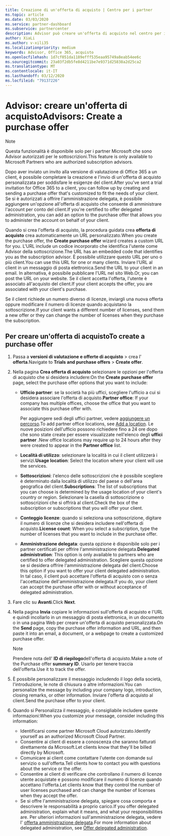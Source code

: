 ```yaml
---
title: Creazione di un'offerta di acquisto | Centro per i partner
ms.topic: article
ms.date: 03/03/2020
ms.service: partner-dashboard
ms.subservice: partnercenter
description: Advisor può creare un'offerta di acquisto nel centro per i partner
author: XiaLi
ms.author: v-xili35
ms.localizationpriority: medium
keywords: Advisor, Office 365, acquisto
ms.openlocfilehash: 1d7cf051da1189efff535eaa95749a8eab54ee6c
ms.sourcegitcommit: 23a03f2db5fe8d4211be7e9371d25838a2d25ca2
ms.translationtype: MT
ms.contentlocale: it-IT
ms.lasthandoff: 03/12/2020
ms.locfileid: "79137226"
---
```

# <a name="advisors-create-a-purchase-offer"></a><span data-ttu-id="1898f-104">Advisor: creare un'offerta di acquisto</span><span class="sxs-lookup"><span data-stu-id="1898f-104">Advisors: Create a purchase offer</span></span>

> [!NOTE]
> <span data-ttu-id="1898f-105">Questa funzionalità è disponibile solo per i partner Microsoft che sono Advisor autorizzati per le sottoscrizioni.</span><span class="sxs-lookup"><span data-stu-id="1898f-105">This feature is only available to Microsoft Partners who are authorized subscription advisors.</span></span> 

<span data-ttu-id="1898f-106">Dopo aver inviato un invito alla versione di valutazione di Office 365 a un client, è possibile completare la creazione e l'invio di un'offerta di acquisto personalizzata per soddisfare le esigenze del client.</span><span class="sxs-lookup"><span data-stu-id="1898f-106">After you've sent a trial invitation for Office 365 to a client, you can follow up by creating and sending a purchase offer that's customized to fit the needs of your client.</span></span> <span data-ttu-id="1898f-107">Se si è autorizzati a offrire l'amministrazione delegata, è possibile aggiungere un'opzione all'offerta di acquisto che consente di amministrare l'account per conto del client.</span><span class="sxs-lookup"><span data-stu-id="1898f-107">If you're certified to offer delegated administration, you can add an option to the purchase offer that allows you to administer the account on behalf of your client.</span></span>

<span data-ttu-id="1898f-108">Quando si crea l'offerta di acquisto, la procedura guidata crea **offerta di acquisto** crea automaticamente un URL personalizzato.</span><span class="sxs-lookup"><span data-stu-id="1898f-108">When you create the purchase offer, the **Create purchase offer** wizard creates a custom URL for you.</span></span> <span data-ttu-id="1898f-109">L'URL include un codice incorporato che identifica l'utente come Advisor della sottoscrizione.</span><span class="sxs-lookup"><span data-stu-id="1898f-109">The URL has an embedded code that identifies you as the subscription advisor.</span></span> <span data-ttu-id="1898f-110">È possibile utilizzare questo URL per uno o più client.</span><span class="sxs-lookup"><span data-stu-id="1898f-110">You can use this URL for one or many clients.</span></span> <span data-ttu-id="1898f-111">Inviare l'URL al client in un messaggio di posta elettronica.</span><span class="sxs-lookup"><span data-stu-id="1898f-111">Send the URL to your client in an email.</span></span> <span data-ttu-id="1898f-112">In alternativa, è possibile pubblicare l'URL nel sito Web.</span><span class="sxs-lookup"><span data-stu-id="1898f-112">Or, you can post the URL on your website.</span></span> <span data-ttu-id="1898f-113">Se il client accetta l'offerta, l'utente è associato all'acquisto del client.</span><span class="sxs-lookup"><span data-stu-id="1898f-113">If your client accepts the offer, you are associated with your client's purchase.</span></span>

<span data-ttu-id="1898f-114">Se il client richiede un numero diverso di licenze, inviargli una nuova offerta oppure modificare il numero di licenze quando acquistano la sottoscrizione.</span><span class="sxs-lookup"><span data-stu-id="1898f-114">If your client wants a different number of licenses, send them a new offer or they can change the number of licenses when they purchase the subscription.</span></span> 

## <a name="to-create-a-purchase-offer"></a><span data-ttu-id="1898f-115">Per creare un'offerta di acquisto</span><span class="sxs-lookup"><span data-stu-id="1898f-115">To create a purchase offer</span></span>

1. <span data-ttu-id="1898f-116">Passa a **versioni di valutazione e offerte di acquisto** > crea l' **offerta**.</span><span class="sxs-lookup"><span data-stu-id="1898f-116">Navigate to **Trials and purchase offers** > **Create offer**.</span></span>

2. <span data-ttu-id="1898f-117">Nella pagina **Crea offerta di acquisto** selezionare le opzioni per l'offerta di acquisto che si desidera includere:</span><span class="sxs-lookup"><span data-stu-id="1898f-117">On the **Create purchase offer** page, select the purchase offer options that you want to include:</span></span>

    - <span data-ttu-id="1898f-118">**Ufficio partner**: se la società ha più uffici, scegliere l'ufficio a cui si desidera associare l'offerta di acquisto.</span><span class="sxs-lookup"><span data-stu-id="1898f-118">**Partner office**: If your company has multiple offices, choose the office that you want to associate this purchase offer with.</span></span>

        <span data-ttu-id="1898f-119">Per aggiungere sedi degli uffici partner, vedere [aggiungere un percorso](manage-locations.md).</span><span class="sxs-lookup"><span data-stu-id="1898f-119">To add partner office locations, see [Add a location](manage-locations.md).</span></span> <span data-ttu-id="1898f-120">Le nuove posizioni dell'ufficio possono richiedere fino a 24 ore dopo che sono state create per essere visualizzate nell'elenco degli **uffici partner** .</span><span class="sxs-lookup"><span data-stu-id="1898f-120">New office locations may require up to 24 hours after they were created to appear in the **Partner office** list.</span></span>

    - <span data-ttu-id="1898f-121">**Località di utilizzo**: selezionare la località in cui il client utilizzerà i servizi.</span><span class="sxs-lookup"><span data-stu-id="1898f-121">**Usage location**: Select the location where your client will use the services.</span></span>
    - <span data-ttu-id="1898f-122">**Sottoscrizioni**: l'elenco delle sottoscrizioni che è possibile scegliere è determinato dalla località di utilizzo del paese o dell'area geografica del client.</span><span class="sxs-lookup"><span data-stu-id="1898f-122">**Subscriptions**: The list of subscriptions that you can choose is determined by the usage location of your client's country or region.</span></span> <span data-ttu-id="1898f-123">Selezionare la casella di sottoscrizione o sottoscrizioni che si offrirà al client.</span><span class="sxs-lookup"><span data-stu-id="1898f-123">Check the box of the subscription or subscriptions that you will offer your client.</span></span>
    - <span data-ttu-id="1898f-124">**Conteggio licenze**: quando si seleziona una sottoscrizione, digitare il numero di licenze che si desidera includere nell'offerta di acquisto.</span><span class="sxs-lookup"><span data-stu-id="1898f-124">**License count**: When you select a subscription, type the number of licenses that you want to include in the purchase offer.</span></span>
    - <span data-ttu-id="1898f-125">**Amministrazione delegata**: questa opzione è disponibile solo per i partner certificati per offrire l'amministrazione delegata.</span><span class="sxs-lookup"><span data-stu-id="1898f-125">**Delegated administration**: This option is only available to partners who are certified to offer delegated administration.</span></span> <span data-ttu-id="1898f-126">Scegliere questa opzione se si desidera offrire l'amministrazione delegata del client.</span><span class="sxs-lookup"><span data-stu-id="1898f-126">Choose this option if you want to offer your client delegated administration.</span></span> <span data-ttu-id="1898f-127">In tal caso, il client può accettare l'offerta di acquisto con o senza l'accettazione dell'amministrazione delegata.</span><span class="sxs-lookup"><span data-stu-id="1898f-127">If you do, your client can accept the purchase offer with or without acceptance of delegated administration.</span></span>

3. <span data-ttu-id="1898f-128">Fare clic su **Avanti**.</span><span class="sxs-lookup"><span data-stu-id="1898f-128">Click **Next**.</span></span>

4. <span data-ttu-id="1898f-129">Nella pagina **Invia** copiare le informazioni sull'offerta di acquisto e l'URL e quindi incollarlo in un messaggio di posta elettronica, in un documento o in una pagina Web per creare un'offerta di acquisto personalizzata.</span><span class="sxs-lookup"><span data-stu-id="1898f-129">On the **Send** page, copy the purchase offer information and URL, and then paste it into an email, a document, or a webpage to create a customized purchase offer.</span></span>

    > [!NOTE]
    > <span data-ttu-id="1898f-130">Prendere nota dell' **ID di riepilogo**dell'offerta di acquisto.</span><span class="sxs-lookup"><span data-stu-id="1898f-130">Make a note of the Purchase offer **summary ID**.</span></span> <span data-ttu-id="1898f-131">Usarlo per tenere traccia dell'offerta.</span><span class="sxs-lookup"><span data-stu-id="1898f-131">Use it to track the offer.</span></span>

5. <span data-ttu-id="1898f-132">È possibile personalizzare il messaggio includendo il logo della società, l'introduzione, le note di chiusura o altre informazioni.</span><span class="sxs-lookup"><span data-stu-id="1898f-132">You can personalize the message by including your company logo, introduction, closing remarks, or other information.</span></span> <span data-ttu-id="1898f-133">Inviare l'offerta di acquisto al client.</span><span class="sxs-lookup"><span data-stu-id="1898f-133">Send the purchase offer to your client.</span></span>

6. <span data-ttu-id="1898f-134">Quando si Personalizza il messaggio, è consigliabile includere queste informazioni:</span><span class="sxs-lookup"><span data-stu-id="1898f-134">When you customize your message, consider including this information:</span></span>

    - <span data-ttu-id="1898f-135">Identificarsi come partner Microsoft Cloud autorizzato.</span><span class="sxs-lookup"><span data-stu-id="1898f-135">Identify yourself as an authorized Microsoft Cloud Partner.</span></span>
    - <span data-ttu-id="1898f-136">Consentire ai client di essere a conoscenza che saranno fatturati direttamente da Microsoft.</span><span class="sxs-lookup"><span data-stu-id="1898f-136">Let clients know that they'll be billed directly by Microsoft.</span></span>
    - <span data-ttu-id="1898f-137">Comunicare ai client come contattare l'utente con domande sul servizio o sull'offerta.</span><span class="sxs-lookup"><span data-stu-id="1898f-137">Tell clients how to contact you with questions about the service or the offer.</span></span>
    - <span data-ttu-id="1898f-138">Consentire ai client di verificare che controllano il numero di licenze utente acquistate e possono modificare il numero di licenze quando accettano l'offerta.</span><span class="sxs-lookup"><span data-stu-id="1898f-138">Let clients know that they control the number of user licenses purchased and can change the number of licenses when they accept the offer.</span></span>
    - <span data-ttu-id="1898f-139">Se si offre l'amministrazione delegata, spiegare cosa comporta e descrivere le responsabilità a proprio carico.</span><span class="sxs-lookup"><span data-stu-id="1898f-139">If you offer delegated administration, explain what it means, and what your responsibilities are.</span></span> <span data-ttu-id="1898f-140">Per ulteriori informazioni sull'amministrazione delegata, vedere l' [offerta amministrazione delegata](customers_revoke_admin_privileges.md).</span><span class="sxs-lookup"><span data-stu-id="1898f-140">For more information about delegated administration, see [Offer delegated administration](customers_revoke_admin_privileges.md).</span></span>